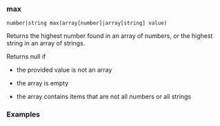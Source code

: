 ### max

```
number|string max(array[number]|array[string] value)
```

Returns the highest number found in an array of numbers,
or the highest string in an array of strings.

Returns null if 

- the provided value is not an array

- the array is empty

- the array contains items that are not all numbers or all strings

### Examples


